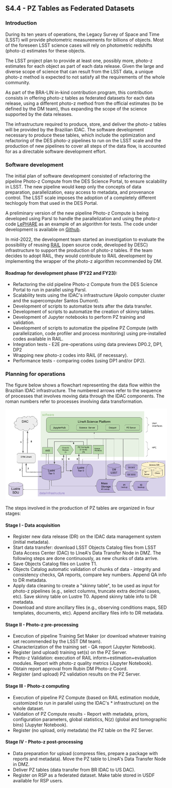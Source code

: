 ## S4.4 - PZ Tables as Federated Datasets 

### Introduction

During its ten years of operations, the Legacy Survey of Space and Time (LSST) will provide photometric measurements for billions of objects. Most of the foreseen LSST science cases will rely on photometric redshifts (photo-z) estimates for these objects. 

The LSST project plan to provide at least one, possibly more, photo-z estimates for each object as part of each data release. Given the large and diverse scope of science that can result from the LSST data, a unique photo-z method is expected to not satisfy all the requirements of the whole community. 

As part of the BRA-LIN in-kind contribution program, this contribution consists in offering photo-z tables as federated datasets for each data release, using a different photo-z method from the official estimates (to be defined by the DM team), thus expanding the scope of the science supported by the data releases. 

The infrastructure required to produce, store, and deliver the photo-z tables will be provided by the Brazilian IDAC. The software development necessary to produce these tables, which include the optimization and refactoring of the DES photo-z pipelines to run on the LSST scale and the production of new pipelines to cover all steps of the data flow, is accounted for as a directable software development effort. 


### Software development 

The initial plan of software development consisted of refactoring the pipeline Photo-z Compute from the DES Science Portal, to ensure scalability in LSST. The new pipeline would keep only the concepts of data preparation, parallelization, easy access to metadata, and provenance control. The LSST scale imposes the adoption of a completely different techlogoly from that used in the DES Portal.

A preliminary version of the new pipeline Photo-z Compute is being developed using Parsl to handle the parallelization and using the photo-z code [LePHARE](https://www.cfht.hawaii.edu/~arnouts/LEPHARE/lephare.html) as an example of an algorithm for tests. The code under development is available on [Github](https://github.com/linea-it/photoz-parsl). 

In mid-2022, the development team started an investigation to evaluate the possibility of reusing [RAIL](https://github.com/LSSTDESC/RAIL) (open source code, developed by DESC) infrastructure to support the production of photo-z tables. If the team decides to adopt RAIL, they would contribute to RAIL development by implementing the wrapper of the photo-z algorithm recommended by DM. 


#### Roadmap for development phase (FY22 and FY23): 

* Refactoring the old pipeline Photo-z Compute from the DES Science Portal to run in parallel using Parsl.  
* Scalability tests using the IDAC's infrastructure (Apolo computer cluster and the supercomputer Santos Dumont). 
* Development of scripts to automatize tests after the data transfer.  
* Development of scripts to automatize the creation of skinny tables.  
* Development of Jupyter notebooks to perform PZ training and validation. 
* Development of scripts to automatize the pipeline PZ Compute (with parallelization, code profiler and process monitoring) using pre-installed codes available in RAIL. 
* Integration tests - E2E pre-operations using data previews DP0.2, DP1, DP2 
* Wrapping new photo-z codes into RAIL (if necessary). 
* Performance tests - comparing codes (using DP1 and/or DP2). 



### Planning for operations


The figure below shows a flowchart representing the data flow within the Brazilian IDAC infrastructure. The numbered arrows refer to the sequence of processes that involves moving data through the IDAC components. The roman numbers refer to processes involving data transformation.  

![Sequence of steps for PZ Compute](IDAC_dataflow.png)

The steps involved in the production of PZ tables are organized in four stages: 

#### Stage I   - Data acquisition
* Register new data release (DR) on the IDAC data management system (initial metadata). 
* Start data transfer: download LSST Objects Catalog files from LSST Data Access Center (DAC) to LIneA's Data Transfer Node in DMZ. The following steps are done continuously, as new chunks of data arrive.   
* Save Objects Catalog files on Lustre T1.
* Objects Catalog automatic validation of chunks of data - integrity and consistency checks, QA reports, compare key numbers. Append QA info to DR metadata. 
* Apply data cleaning to create a "skinny table", to be used as input for photo-z pipelines (e.g., select columns, truncate extra decimal cases, etc). Save skinny table on Lustre T0. Append skinny table info to DR metadata.
* Download and store ancillary files (e.g., observing conditions maps, SED templates, documents, etc). Append ancillary files info to DR metadata.

#### Stage II  - Photo-z pre-processing 
* Execution of pipeline Training Set Maker (or download whatever training set recommended by the LSST DM team).
* Characterization of the training set - QA report (Jupyter Notebook).
* Register (and upload) training set(s) on the PZ Server.
* Photo-z Validation: execution of RAIL inform+estimation+evaluation modules. Report with photo-z quality metrics (Jupyter Notebook).
* Obtain report approval from Rubin DM Photo-z Coord. 
* Register (and upload) PZ validation results on the PZ Server.

#### Stage III - Photo-z computing
* Execution of pipeline PZ Compute (based on RAIL estimation module, customized to run in parallel using the IDAC's * infrastructure) on the whole dataset. 
* Validation of PZ Compute results - Report with metadata, priors, configuration parameters, global statistics, N(z) (global and tomographic bins) (Jupyter Notebook).  
* Register (no upload, only metadata) the PZ table on the PZ Server.  

#### Stage IV - Photo-z post-processing 
* Data preparation for upload (compress files, prepare a package with reports and metadata). Move the PZ table to LIneA's Data Transfer Node in DMZ. 
* Deliver PZ tables (data transfer from BR IDAC to US DAC). 
* Register on RSP as a federated dataset. Make table stored in USDF available for RSP users. 


